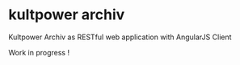 kultpower archiv
======

Kultpower Archiv as RESTful web application with AngularJS Client

Work in progress !

